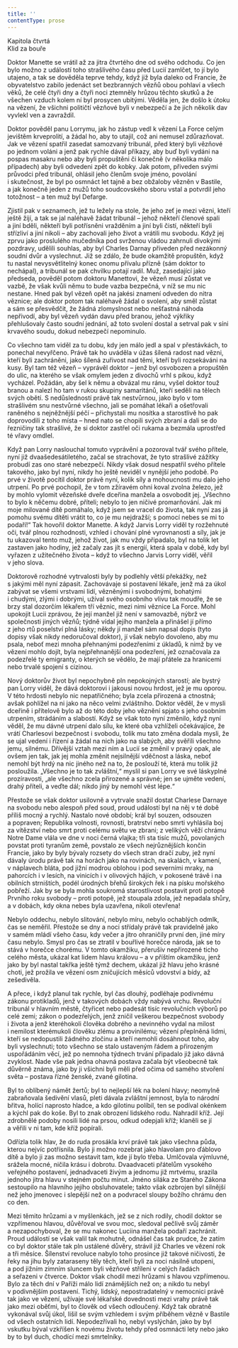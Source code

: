 ```yaml
---
title: ''
contentType: prose
---
```


Kapitola čtvrtá  
Klid za bouře

  

Doktor Manette se vrátil až za jitra čtvrtého dne od svého odchodu. Co jen bylo možno z událostí toho strašlivého času před Lucií zamlčet, to jí bylo utajeno, a tak se dověděla teprve tehdy, když již byla daleko od Francie, že obyvatelstvo zabilo jedenáct set bezbranných vězňů obou pohlaví a všech věků, že celé čtyři dny a čtyři noci ztemněly hrůzou těchto skutků a že všechen vzduch kolem ní byl prosycen ubitými. Věděla jen, že došlo k útoku na vězení, že všichni političtí vězňové byli v nebezpečí a že jich několik dav vyvlekl ven a zavraždil.

Doktor pověděl panu Lorrymu, jak ho zástup vedl k vězení La Force celým jevištěm krveprolití, a žádal ho, aby to utajil, což ani nemusel zdůrazňovat. Jak ve vězení spatřil zasedat samozvaný tribunál, před který byli vězňové po jednom voláni a jenž pak rychle dával příkazy, aby buď byli vydáni na pospas masakru nebo aby byli propuštěni či konečně (v několika málo případech) aby byli odvedeni zpět do kobky. Jak potom, přiveden svými průvodci před tribunál, ohlásil jeho členům svoje jméno, povolání i skutečnost, že byl po osmnáct let tajně a bez obžaloby vězněn v Bastile, a jak konečně jeden z mužů toho soudcovského sboru vstal a potvrdil jeho totožnost – a ten muž byl Defarge.

Zjistil pak v seznamech, jež tu ležely na stole, že jeho zeť je mezi vězni, kteří ještě žijí, a tak se jal naléhavě žádat tribunál – jehož někteří členové spali a jiní bděli, někteří byli potřísněni vražděním a jiní byli čistí, někteří byli střízliví a jiní nikoli – aby zachovali jeho život a vrátili mu svobodu. Když jej zprvu jako proslulého mučedníka pod svrženou vládou zahrnuli divokými pozdravy, udělili souhlas, aby byl Charles Darnay přiveden před nezákonný soudní dvůr a vyslechnut. Již se zdálo, že bude okamžitě propuštěn, když tu nastal nevysvětlitelný konec onomu přívalu přízně (sám doktor to nechápal), a tribunál se pak chvilku potají radil. Muž, zasedající jako předseda, pověděl potom doktoru Manettovi, že vězeň musí zůstat ve vazbě, že však kvůli němu to bude vazba bezpečná, v níž se mu nic nestane. Hned pak byl vězeň opět na jakési znamení odveden do nitra věznice; ale doktor potom tak naléhavě žádal o svolení, aby směl zůstat a sám se přesvědčit, že žádná zlomyslnost nebo nešťastná náhoda nepřivodí, aby byl vězeň vydán davu před branou, jehož výkřiky přehlušovaly často soudní jednání, až toto svolení dostal a setrval pak v síni krvavého soudu, dokud nebezpečí nepominulo.

Co všechno tam viděl za tu dobu, kdy jen málo jedl a spal v přestávkách, to ponechal nevyřčeno. Právě tak ho uváděla v úžas šílená radost nad vězni, kteří byli zachráněni, jako šílená zuřivost nad těmi, kteří byli rozsekáváni na kusy. Byl tam též vězeň – vyprávěl doktor – jenž byl osvobozen a propuštěn do ulic, na kterého se však omylem jeden z divochů vrhl s píkou, když vycházel. Požádán, aby šel k němu a obvázal mu ránu, vyšel doktor touž branou a nalezl ho tam v rukou skupiny samaritánů, kteří seděli na tělech svých obětí. S nedůsledností právě tak nestvůrnou, jako bylo v tom strašlivém snu nestvůrné všechno, jali se pomáhat lékaři a ošetřovali raněného s nejněžnější péčí – přichystali mu nosítka a starostlivě ho pak doprovodili z toho místa – hned nato se chopili svých zbraní a dali se do řezničiny tak strašlivé, že si doktor zastřel oči rukama a bezmála uprostřed té vřavy omdlel.

Když pan Lorry naslouchal tomuto vyprávění a pozoroval tvář svého přítele, nyní již dvaašedesátiletého, začal se strachovat, že tyto strašlivé zážitky probudí zas ono staré nebezpečí. Nikdy však dosud nespatřil svého přítele takového, jako byl nyní, nikdy ho ještě neviděl v nynější jeho podobě. Po prvé v životě pocítil doktor právě nyní, kolik síly a mohoucnosti mu dalo jeho utrpení. Po prvé pochopil, že v tom zžíravém ohni koval zvolna železo, jež by mohlo vylomit vězeňské dveře dceřina manžela a osvobodit jej. „Všechno to bylo k něčemu dobré, příteli; nebylo to jen ničivé promarňování. Jak mi moje milované dítě pomáhalo, když jsem se vracel do života, tak nyní zas já pomohu svému dítěti vrátit to, co je mu nejdražší; s pomocí nebes se mi to podaří!“ Tak hovořil doktor Manette. A když Jarvis Lorry viděl ty rozžehnuté oči, tvář plnou rozhodnosti, vzhled i chování plné vyrovnanosti a síly, jak je tu ukazoval tento muž, jehož život, jak mu vždy připadalo, byl na tolik let zastaven jako hodiny, jež začaly zas jít s energií, která spala v době, kdy byl vyřazen z užitečného života – když to všechno Jarvis Lorry viděl, věřil v jeho slova.

Doktorově rozhodné vytrvalosti byly by podlehly větší překážky, než s jakými měl nyní zápasit. Zachovávaje si postavení lékaře, jenž má za úkol zabývat se všemi vrstvami lidí, vězněnými i svobodnými, bohatými i chudými, zlými i dobrými, užíval svého osobního vlivu tak moudře, že se brzy stal dozorčím lékařem tří věznic, mezi nimi věznice La Force. Mohl upokojit Lucii zprávou, že její manžel již není v samovazbě, nýbrž ve společnosti jiných vězňů; týdně vídal jejího manžela a přinášel jí přímo z jeho rtů poselství plná lásky; někdy jí manžel sám napsal dopis (tyto dopisy však nikdy nedoručoval doktor), jí však nebylo dovoleno, aby mu psala, neboť mezi mnoha přehnanými podezřeními z úkladů, k nimž by ve vězení mohlo dojít, byla nejpřehnanější ona podezření, jež označovala za podezřelé ty emigranty, o kterých se vědělo, že mají přátele za hranicemi nebo trvalé spojení s cizinou.

Nový doktorův život byl nepochybně pln nepokojných starostí; ale bystrý pan Lorry viděl, že dává doktorovi i jakousi novou hrdost, jež je mu oporou. V této hrdosti nebylo nic nepatřičného; byla zcela přirozená a ctnostná; avšak pohlížel na ni jako na něco velmi zvláštního. Doktor věděl, že v mysli dceřině i přítelově bylo až do této doby jeho věznění spjato s jeho osobním utrpením, strádáním a slabostí. Když se však toto nyní změnilo, když nyní věděl, že mu dávné utrpení dalo sílu, ke které oba vzhlíželi očekávajíce, že vrátí Charlesovi bezpečnost i svobodu, tolik mu tato změna dodala mysli, že se ujal vedení i řízení a žádal na nich jako na slabých, aby svěřili všechno jemu, silnému. Dřívější vztah mezi ním a Lucií se změnil v pravý opak, ale ovšem jen tak, jak jej mohla změnit nejsilnější vděčnost a láska, neboť nemohl být hrdý na nic jiného než na to, že poslouží té, která mu tolik již posloužila. „Všechno je to tak zvláštní,“ myslil si pan Lorry ve své láskyplné prozíravosti, „ale všechno zcela přirozené a správné; jen se ujměte vedení, drahý příteli, a veďte dál; nikdo jiný by nemohl vést lépe.“

Přestože se však doktor usilovně a vytrvale snažil dostat Charlese Darnaye na svobodu nebo alespoň před soud, proud událostí byl na něj v té době příliš mocný a rychlý. Nastalo nové období; král byl souzen, odsouzen a popraven; Republika volnosti, rovnosti, bratrství nebo smrti vyhlásila boj za vítězství nebo smrt proti celému světu ve zbrani; z velikých věží chrámu Notre Dame vlála ve dne v noci černá vlajka; tři sta tisíc mužů, povolaných povstat proti tyranům země, povstalo ze všech nejrůznějších končin Francie, jako by byly bývaly rozsety do všech stran dračí zuby, jež nyní dávaly úrodu právě tak na horách jako na rovinách, na skalách, v kamení, v náplavech bláta, pod jižní modrou oblohou i pod severními mraky, na pahorcích i v lesích, na vinicích i v olivových hájích, v pokosené trávě i na obilních strništích, podél úrodných břehů širokých řek i na písku mořského pobřeží. Jak by se byla mohla soukromá starostlivost postavit proti potopě Prvního roku svobody – proti potopě, jež stoupala zdola, jež nepadala shůry, a v dobách, kdy okna nebes byla uzavřena, nikoli otevřena!

Nebylo oddechu, nebylo slitování, nebylo míru, nebylo ochablých odmlk, čas se neměřil. Přestože se dny a noci střídaly právě tak pravidelně jako v samém mládí všeho času, kdy večer a jitro ohraničily první den, jiné míry času nebylo. Smysl pro čas se ztratil v bouřlivé horečce národa, jak se to stává v horečce chorému. V tomto okamžiku, přerušiv nepřirozené ticho celého města, ukázal kat lidem hlavu královu – a v příštím okamžiku, jenž jako by byl nastal takřka ještě týmž dechem, ukázal již hlavu jeho krásné choti, jež prožila ve vězení osm zničujících měsíců vdovství a bídy, až zešedivěla.

A přece, i když planul tak rychle, byl čas dlouhý, podléhaje podivnému zákonu protikladů, jenž v takových dobách vždy nabývá vrchu. Revoluční tribunál v hlavním městě, čtyřicet nebo padesát tisíc revolučních výborů po celé zemi; zákon o podezřelých, jenž zničil veškerou bezpečnost svobody i života a jenž kteréhokoli člověka dobrého a nevinného vydal na milost i nemilost kterémukoli člověku zlému a provinilému; vězení přeplněná lidmi, kteří se nedopustili žádného zločinu a kteří nemohli dosáhnout toho, aby byli vyslechnuti; toto všechno se stalo ustaveným řádem a přirozeným uspořádáním věcí, jež po nemnoha týdnech trvání připadalo již jako dávná zvyklost. Nade vše pak jedna ohavná postava začala být všeobecně tak důvěrně známa, jako by ji všichni byli měli před očima od samého stvoření světa – postava řízné ženské, zvané gilotina.

Byl to oblíbený námět žertů; byl to nejlepší lék na bolení hlavy; neomylně zabraňovala šedivění vlasů, pleti dávala zvláštní jemnost, byla to národní břitva, holící naprosto hladce, a kdo gilotinu políbil, ten se podíval okénkem a kýchl pak do koše. Byl to znak obrození lidského rodu. Nahradil kříž. Její zdrobnělé podoby nosili lidé na prsou, odkud odepjali kříž; klaněli se jí a věřili v ni tam, kde kříž popírali.

Odřízla tolik hlav, že do ruda prosákla krví právě tak jako všechna půda, kterou nejvíc potřísnila. Bylo ji možno rozebrat jako hlavolam pro ďáblovo dítě a bylo ji zas možno sestavit tam, kde jí bylo třeba. Umlčovala výmluvné, srážela mocné, ničila krásu i dobrotu. Dvaadvaceti přátelům vysokého veřejného postavení, jednadvaceti živým a jednomu již mrtvému, srazila jednoho jitra hlavu v stejném počtu minut. Jméno siláka ze Starého Zákona sestoupilo na hlavního jejího obsluhovatele; takto však ozbrojen byl silnější než jeho jmenovec i slepější než on a podvracel sloupy božího chrámu den co den.

Mezi těmito hrůzami a v myšlenkách, jež se z nich rodily, chodil doktor se vzpřímenou hlavou, důvěřoval ve svou moc, sledoval pečlivě svůj záměr a nezapochyboval, že se mu nakonec Luciina manžela podaří zachránit. Proud událostí se však valil tak mohutně, odnášel čas tak prudce, že zatím co byl doktor stále tak pln ustálené důvěry, strávil již Charles ve vězení rok a tři měsíce. Šílenství revoluce nabylo toho prosince již takové ničivosti, že řeky na jihu byly zataraseny těly těch, kteří byli za noci násilně utopeni, a pod jižním zimním sluncem byli vězňové stříleni v celých řadách a seřazeni v čtverce. Doktor však chodil mezi hrůzami s hlavou vzpřímenou. Bylo za těch dní v Paříži málo lidí známějších než on; a nikdo tu nebyl v podivnějším postavení. Tichý, lidský, nepostradatelný v nemocnici právě tak jako ve vězení, užívaje své lékařské dovednosti mezi vrahy právě tak jako mezi oběťmi, byl to člověk od všech odloučený. Když tak obratně vykonával svůj úkol, lišil se svým vzhledem i svým příběhem vězně v Bastile od všech ostatních lidí. Nepodezřívali ho, nebyl vyslýchán, jako by byl vskutku býval vzkříšen k novému životu tehdy před osmnácti lety nebo jako by to byl duch, chodící mezi smrtelníky.
